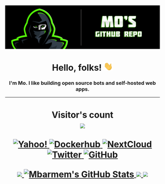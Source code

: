 
[![Header](https://github.com/Mbarmem/Mbarmem/blob/main/Mo's%20Github.png "Header")](https://mownbox.com/)

<h1 align="center">Hello, folks! <img src="https://github.com/Mbarmem/Mbarmem/blob/main/wave.gif" width="30px"></h3>
<h3 align="center">I'm Mo. I like building open source bots and self-hosted web apps.</h3>

---

<h1 align="center">
<p align="center"> 
  Visitor's count<br>
  <img src="https://profile-counter.glitch.me/mbarmem/count.svg" />
</p>

<p align="center">
  <a href="mailto:mo.server@yahoo.com">
    <img src="https://img.shields.io/badge/Yahoo!-6001D2?style=for-the-badge&logo=Yahoo!&logoColor=white" alt="Yahoo!" />
  </a>
  <a href="https://hub.docker.com/u/mbarmem">
     <img src="https://img.shields.io/badge/docker-%230db7ed.svg?style=for-the-badge&logo=docker&logoColor=white" alt="Dockerhub" />
  </a>
  <a href="https://nc.mownbox.com">
  	<img src="https://img.shields.io/badge/Next%20Cloud-0B94DE?style=for-the-badge&logo=nextcloud&logoColor=white" alt="NextCloud" />
  </a>
  <a href="https://twitter.com/@Mo_sWanTeD" target="blank">
    <img src="https://img.shields.io/twitter/follow/Mo_sWanTeD?label=Twitter&logo=twitter&style=for-the-badge" alt="Twitter" />
  </a>
  <a href="https://github.com/mbarmem?tab=followers">
    <img src="https://img.shields.io/github/followers/mbarmem?label=Followers&logo=GitHub&style=for-the-badge" alt="GitHub" />
  </a>
</p>

<a href="https://github.com/Mbarmem">
  <img align="center" src="https://github-readme-stats.vercel.app/api/top-langs/?username=mbarmem&theme=chartreuse-dark&langs_count=3&hide_border=true" />  
</a>
  
<a href="https://github.com/Mbarmem">
  <img align="center" src="https://github-readme-stats.vercel.app/api?username=mbarmem&show_icons=true&line_height=27&count_private=true&hide_border=true&theme=chartreuse-dark&include_all_commits=true" alt="Mbarmem's GitHub Stats" />
</a>
  
<a href="https://github.com/Mbarmem/Grafana.Dashboard">
  <img align="center" src="https://github-readme-stats.vercel.app/api/pin/?username=mbarmem&repo=Grafana.Dashboard&layout=compact&theme=chartreuse-dark&card_width=1000&hide_border=true" />
</a>

<a href="https://github.com/Mbarmem/MoTwitterBot">
  <img align="center" src="https://github-readme-stats.vercel.app/api/pin/?username=mbarmem&repo=MoTwitterBot&layout=compact&theme=chartreuse-dark&card_width=1000&hide_border=true" />
</a>
